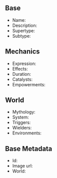 ## Base
- <span class="text-field" data-tooltip="Text">Name</span>: 
- <span class="text-field" data-tooltip="Text">Description</span>: 
- <span class="text-field" data-tooltip="Text">Supertype</span>: 
- <span class="text-field" data-tooltip="Text">Subtype</span>: 

## Mechanics
- <span class="text-field" data-tooltip="Text">Expression</span>: 
- <span class="text-field" data-tooltip="Text">Effects</span>: 
- <span class="number-field" data-tooltip="Number, max: 0">Duration</span>: 
- <span class="multi-link-field" data-tooltip="Multi Object">Catalysts</span>: 
- <span class="multi-link-field" data-tooltip="Multi Ability">Empowerments</span>: 

## World
- <span class="text-field" data-tooltip="Text">Mythology</span>: 
- <span class="link-field" data-tooltip="Single Phenomenon">System</span>: 
- <span class="multi-link-field" data-tooltip="Multi Construct">Triggers</span>: 
- <span class="multi-link-field" data-tooltip="Multi Character">Wielders</span>: 
- <span class="multi-link-field" data-tooltip="Multi Location">Environments</span>: 

## Base Metadata
- <span class="text-field" data-tooltip="Text">Id</span>: 
- <span class="text-field" data-tooltip="Text">Image url</span>: 
- <span class="text-field" data-tooltip="Text">World</span>: 

